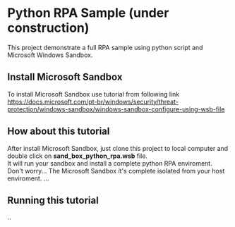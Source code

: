 # Python RPA Sample (under construction)
This project demonstrate a full RPA sample using python script and Microsoft Windows Sandbox.  

## Install Microsoft Sandbox
To install Microsoft Sandbox use tutorial from following link  
https://docs.microsoft.com/pt-br/windows/security/threat-protection/windows-sandbox/windows-sandbox-configure-using-wsb-file

## How about this tutorial
After install Microsoft Sandbox, just clone this project to local computer and double click on **sand_box_python_rpa.wsb** file.  
It will run your sandbox and install a complete python RPA enviroment.  
Don't worry... The Microsoft Sandbox it's complete isolated from your host enviroment.
...

## Running this tutorial
..
